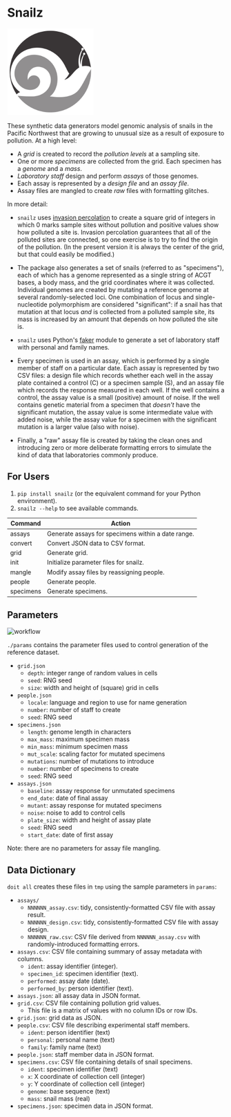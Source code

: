 # Snailz

<img src="https://raw.githubusercontent.com/gvwilson/snailz/main/img/snail-logo.svg" alt="snail logo" width="200px">

These synthetic data generators model genomic analysis of snails in
the Pacific Northwest that are growing to unusual size as a result of
exposure to pollution. At a high level:

-   A *grid* is created to record the *pollution levels* at a sampling site.
-   One or more *specimens* are collected from the grid.
    Each specimen has a *genome* and a *mass*.
-   *Laboratory staff* design and perform *assays* of those genomes.
-   Each assay is represented by a *design file* and an *assay file*.
-   Assay files are mangled to create *raw* files with formatting glitches.

In more detail:

-   `snailz` uses [invasion percolation](https://en.wikipedia.org/wiki/Invasion_percolation)
    to create a square grid of integers
    in which 0 marks sample sites without pollution and positive values show how polluted a site is.
    Invasion percolation guarantees that all of the polluted sites are connected,
    so one exercise is to try to find the origin of the pollution.
    (In the present version it is always the center of the grid,
    but that could easily be modified.)

-   The package also generates a set of snails (referred to as "specimens"),
    each of which has a genome represented as a single string of ACGT bases,
    a body mass,
    and the grid coordinates where it was collected.
    Individual genomes are created by mutating a reference genome at several randomly-selected loci.
    One combination of locus and single-nucleotide polymorphism are considered "significant":
    if a snail has that mutation at that locus *and* is collected from a polluted sample site,
    its mass is increased by an amount that depends on how polluted the site is.

-   `snailz` uses Python's [faker](https://faker.readthedocs.io/) module
    to generate a set of laboratory staff with personal and family names.

-   Every specimen is used in an assay,
    which is performed by a single member of staff on a particular date.
    Each assay is represented by two CSV files:
    a design file which records whether each well in the assay plate contained a control (C) or a specimen sample (S),
    and an assay file which records the response measured in each well.
    If the well contains a control, the assay value is a small (positive) amount of noise.
    If the well contains genetic material from a specimen that *doesn't* have the significant mutation,
    the assay value is some intermediate value with added noise,
    while the assay value for a specimen with the significant mutation is a larger value (also with noise).

-   Finally, a "raw" assay file is created by taking the clean ones
    and introducing zero or more deliberate formatting errors
    to simulate the kind of data that laboratories commonly produce.

## For Users

1.  `pip install snailz` (or the equivalent command for your Python environment).
1.  `snailz --help` to see available commands.

| Command   | Action |
| --------- | ------ |
| assays    | Generate assays for specimens within a date range. |
| convert   | Convert JSON data to CSV format. |
| grid      | Generate grid. |
| init      | Initialize parameter files for snailz. |
| mangle    | Modify assay files by reassigning people. |
| people    | Generate people. |
| specimens | Generate specimens. |

## Parameters

<img src="https://raw.githubusercontent.com/gvwilson/snailz/main/img/workflow.png" alt="workflow">

`./params` contains the parameter files used to control generation of the reference dataset.

-   `grid.json`
    -   `depth`: integer range of random values in cells
    -   `seed`: RNG seed
    -   `size`: width and height of (square) grid in cells
-   `people.json`
    -   `locale`: language and region to use for name generation
    -   `number`: number of staff to create
    -   `seed`: RNG seed
-   `specimens.json`
    -   `length`: genome length in characters
    -   `max_mass`: maximum specimen mass
    -   `min_mass`: minimum specimen mass
    -   `mut_scale`: scaling factor for mutated specimens
    -   `mutations`: number of mutations to introduce
    -   `number`: number of specimens to create
    -   `seed`: RNG seed
-   `assays.json`
    -   `baseline`: assay response for unmutated specimens
    -   `end_date`: date of final assay
    -   `mutant`: assay response for mutated specimens
    -   `noise`: noise to add to control cells
    -   `plate_size`: width and height of assay plate
    -   `seed`: RNG seed
    -   `start_date`: date of first assay

Note: there are no parameters for assay file mangling.

## Data Dictionary

`doit all` creates these files in `tmp` using the sample parameters in `params`:

-   `assays/`
    -   `NNNNNN_assay.csv`: tidy, consistently-formatted CSV file with assay result.
    -   `NNNNNN_design.csv`: tidy, consistently-formatted CSV file with assay design.
    -   `NNNNNN_raw.csv`: CSV file derived from `NNNNNN_assay.csv` with randomly-introduced formatting errors.
-   `assays.csv`: CSV file containing summary of assay metadata with columns.
    -   `ident`: assay identifier (integer).
    -   `specimen_id`: specimen identifier (text).
    -   `performed`: assay date (date).
    -   `performed_by`: person identifier (text).
-   `assays.json`: all assay data in JSON format.
-   `grid.csv`: CSV file containing pollution grid values.
    -   This file is a matrix of values with no column IDs or row IDs.
-   `grid.json`: grid data as JSON.
-   `people.csv`: CSV file describing experimental staff members.
    -   `ident`: person identifier (text)
    -   `personal`: personal name (text)
    -   `family`: family name (text)
-   `people.json`: staff member data in JSON format.
-   `specimens.csv`: CSV file containing details of snail specimens.
    -   `ident`: specimen identifier (text)
    -   `x`: X coordinate of collection cell (integer)
    -   `y`: Y coordinate of collection cell (integer)
    -   `genome`: base sequence (text)
    -   `mass`: snail mass (real)
-   `specimens.json`: specimen data in JSON format.
